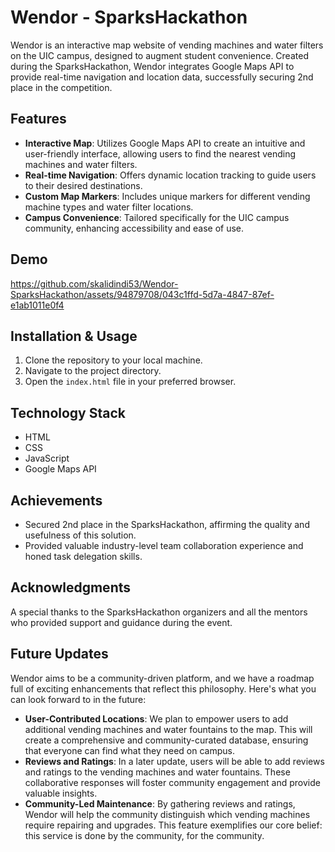 # Wendor - SparksHackathon
Wendor is an interactive map website of vending machines and water filters on the UIC campus, designed to augment student convenience. Created during the SparksHackathon, Wendor integrates Google Maps API to provide real-time navigation and location data, successfully securing 2nd place in the competition.

## Features
- **Interactive Map**: Utilizes Google Maps API to create an intuitive and user-friendly interface, allowing users to find the nearest vending machines and water filters.
- **Real-time Navigation**: Offers dynamic location tracking to guide users to their desired destinations.
- **Custom Map Markers**: Includes unique markers for different vending machine types and water filter locations.
- **Campus Convenience**: Tailored specifically for the UIC campus community, enhancing accessibility and ease of use.

## Demo 
https://github.com/skalidindi53/Wendor-SparksHackathon/assets/94879708/043c1ffd-5d7a-4847-87ef-e1ab1011e0f4

## Installation & Usage
1. Clone the repository to your local machine.
2. Navigate to the project directory.
3. Open the `index.html` file in your preferred browser.

## Technology Stack
- HTML
- CSS
- JavaScript
- Google Maps API

## Achievements
- Secured 2nd place in the SparksHackathon, affirming the quality and usefulness of this solution.
- Provided valuable industry-level team collaboration experience and honed task delegation skills.

## Acknowledgments
A special thanks to the SparksHackathon organizers and all the mentors who provided support and guidance during the event.

## Future Updates
Wendor aims to be a community-driven platform, and we have a roadmap full of exciting enhancements that reflect this philosophy. Here's what you can look forward to in the future:

- **User-Contributed Locations**: We plan to empower users to add additional vending machines and water fountains to the map. This will create a comprehensive and community-curated database, ensuring that everyone can find what they need on campus.
- **Reviews and Ratings**: In a later update, users will be able to add reviews and ratings to the vending machines and water fountains. These collaborative responses will foster community engagement and provide valuable insights.
- **Community-Led Maintenance**: By gathering reviews and ratings, Wendor will help the community distinguish which vending machines require repairing and upgrades. This feature exemplifies our core belief: this service is done by the community, for the community.




